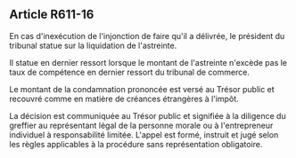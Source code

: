 Article R611-16
----
En cas d'inexécution de l'injonction de faire qu'il a délivrée, le président du
tribunal statue sur la liquidation de l'astreinte.

Il statue en dernier ressort lorsque le montant de l'astreinte n'excède pas le
taux de compétence en dernier ressort du tribunal de commerce.

Le montant de la condamnation prononcée est versé au Trésor public et recouvré
comme en matière de créances étrangères à l'impôt.

La décision est communiquée au Trésor public et signifiée à la diligence du
greffier au représentant légal de la personne morale ou à l'entrepreneur
individuel à responsabilité limitée. L'appel est formé, instruit et jugé selon
les règles applicables à la procédure sans représentation obligatoire.
